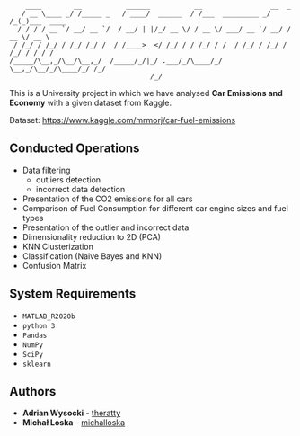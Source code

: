 ```
    ____        __           ______           __                 __  _           
   / __ \____ _/ /_____ _   / ____/  ______  / /___  _________ _/ /_(_)___  ____ 
  / / / / __ `/ __/ __ `/  / __/ | |/_/ __ \/ / __ \/ ___/ __ `/ __/ / __ \/ __ \
 / /_/ / /_/ / /_/ /_/ /  / /____>  </ /_/ / / /_/ / /  / /_/ / /_/ / /_/ / / / /
/_____/\__,_/\__/\__,_/  /_____/_/|_/ .___/_/\____/_/   \__,_/\__/_/\____/_/ /_/ 
                                   /_/                                           
```
This is a University project in which we have analysed **Car Emissions and Economy** with a given dataset from Kaggle.

Dataset: https://www.kaggle.com/mrmorj/car-fuel-emissions

## Conducted Operations
- Data filtering 
  - outliers detection
  - incorrect data detection
- Presentation of the CO2 emissions for all cars
- Comparison of Fuel Consumption for different car engine sizes and fuel types
- Presentation of the outlier and incorrect data
- Dimensionality reduction to 2D (PCA)
- KNN Clusterization
- Classification (Naive Bayes and KNN)
- Confusion Matrix
  
## System Requirements
- `MATLAB_R2020b`
- `python 3`
- `Pandas`
- `NumPy`
- `SciPy`
- `sklearn`

## Authors

* **Adrian Wysocki** - [theratty](https://github.com/theratty)
* **Michał Loska** - [michalloska](https://github.com/michalloska)
